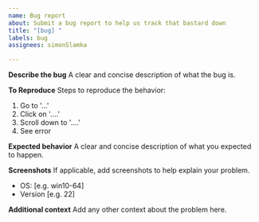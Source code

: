 ```yaml
---
name: Bug report
about: Submit a bug report to help us track that bastard down
title: "[bug] "
labels: bug
assignees: simonSlamka

---
```


**Describe the bug**
A clear and concise description of what the bug is.

**To Reproduce**
Steps to reproduce the behavior:
1. Go to '...'
2. Click on '....'
3. Scroll down to '....'
4. See error

**Expected behavior**
A clear and concise description of what you expected to happen.

**Screenshots**
If applicable, add screenshots to help explain your problem.

 - OS: [e.g. win10-64]
 - Version [e.g. 22]

**Additional context**
Add any other context about the problem here.
